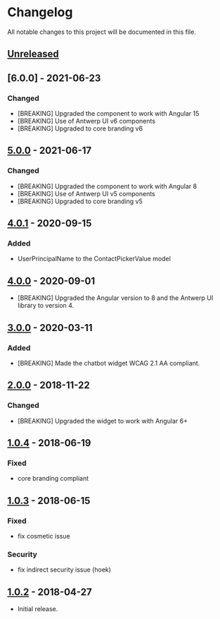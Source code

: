 # Changelog

All notable changes to this project will be documented in this file.

## [Unreleased]

<!--
"### Added" for new features.
"### Changed" for changes in existing functionality.
"### Deprecated" for soon-to-be removed features.
"### Removed" for now removed features.
"### Fixed" for any bug fixes.
"### Security" in case of vulnerabilities.
-->

## [6.0.0] - 2021-06-23

### Changed

- [BREAKING] Upgraded the component to work with Angular 15
- [BREAKING] Use of Antwerp UI v6 components
- [BREAKING] Upgraded to core branding v6

## [5.0.0] - 2021-06-17

### Changed

- [BREAKING] Upgraded the component to work with Angular 8
- [BREAKING] Use of Antwerp UI v5 components
- [BREAKING] Upgraded to core branding v5

## [4.0.1] - 2020-09-15

### Added

- UserPrincipalName to the ContactPickerValue model

## [4.0.0] - 2020-09-01

- [BREAKING] Upgraded the Angular version to 8 and the Antwerp UI library to version 4.

## [3.0.0] - 2020-03-11

### Added

- [BREAKING] Made the chatbot widget WCAG 2.1 AA compliant.

## [2.0.0] - 2018-11-22

### Changed

- [BREAKING] Upgraded the widget to work with Angular 6+

## [1.0.4] - 2018-06-19

### Fixed

- core branding compliant

## [1.0.3] - 2018-06-15

### Fixed

- fix cosmetic issue

### Security

- fix indirect security issue (hoek)

## [1.0.2] - 2018-04-27

- Initial release.

[Unreleased]: https://github.com/digipolisantwerp/contact-picker_widget_angular/compare/v5.0.0...HEAD
[5.0.0]: https://github.com/digipolisantwerp/contact-picker_widget_angular/compare/v4.0.1...v5.0.0
[4.0.1]: https://github.com/digipolisantwerp/contact-picker_widget_angular/compare/v4.0.0...v4.0.1
[4.0.0]: https://github.com/digipolisantwerp/contact-picker_widget_angular/compare/v3.0.0...v4.0.0
[3.0.0]: https://github.com/digipolisantwerp/contact-picker_widget_angular/compare/v2.0.0...v3.0.0
[2.0.0]: https://github.com/digipolisantwerp/contact-picker_widget_angular/compare/v1.0.4...v2.0.0
[1.0.4]: https://github.com/digipolisantwerp/contact-picker_widget_angular/compare/v1.0.3...v1.0.4
[1.0.3]: https://github.com/digipolisantwerp/contact-picker_widget_angular/compare/v1.0.2...v1.0.3
[1.0.2]: https://github.com/digipolisantwerp/contact-picker_widget_angular/compare/v0.0.1...v1.0.2

